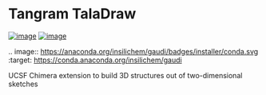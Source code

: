 # Tangram TalaDraw

[![image](https://readthedocs.org/projects/tangram-suite/badge/?version=latest)](http://tangram-suite.readthedocs.io/en/latest/tangram_taladraw.html)
[![image](https://anaconda.org/insilichem/tangram_taladraw/badges/installer/conda.svg)](https://conda.anaconda.org/insilichem/tangram_taladraw)

.. image:: https://anaconda.org/insilichem/gaudi/badges/installer/conda.svg
    :target: https://conda.anaconda.org/insilichem/gaudi

UCSF Chimera extension to build 3D structures out of two-dimensional sketches